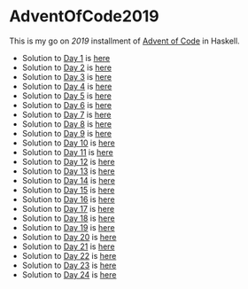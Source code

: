 # AdventOfCode2019

This is my go on *2019* installment of [Advent of Code](https://adventofcode.com/2019) in Haskell.

- Solution to [Day 1](https://adventofcode.com/2019/day/1) is [here](./src/Day1/Solution.hs)
- Solution to [Day 2](https://adventofcode.com/2019/day/2) is [here](./src/Day2/Solution.hs)
- Solution to [Day 3](https://adventofcode.com/2019/day/3) is [here](./src/Day3/Solution.hs)
- Solution to [Day 4](https://adventofcode.com/2019/day/4) is [here](./src/Day4/Solution.hs)
- Solution to [Day 5](https://adventofcode.com/2019/day/5) is [here](./src/Day5/Solution.hs)
- Solution to [Day 6](https://adventofcode.com/2019/day/6) is [here](./src/Day6/Solution.hs)
- Solution to [Day 7](https://adventofcode.com/2019/day/7) is [here](./src/Day7/Solution.hs)
- Solution to [Day 8](https://adventofcode.com/2019/day/8) is [here](./src/Day8/Solution.hs)
- Solution to [Day 9](https://adventofcode.com/2019/day/9) is [here](./src/Day9/Solution.hs)
- Solution to [Day 10](https://adventofcode.com/2019/day/10) is [here](./src/Day10/Solution.hs)
- Solution to [Day 11](https://adventofcode.com/2019/day/11) is [here](./src/Day11/Solution.hs)
- Solution to [Day 12](https://adventofcode.com/2019/day/12) is [here](./src/Day12/Solution.hs)
- Solution to [Day 13](https://adventofcode.com/2019/day/13) is [here](./src/Day13/Solution.hs)
- Solution to [Day 14](https://adventofcode.com/2019/day/14) is [here](./src/Day14/Solution.hs)
- Solution to [Day 15](https://adventofcode.com/2019/day/15) is [here](./src/Day15/Solution.hs)
- Solution to [Day 16](https://adventofcode.com/2019/day/16) is [here](./src/Day16/Solution.hs)
- Solution to [Day 17](https://adventofcode.com/2019/day/17) is [here](./src/Day17/Solution.hs)
- Solution to [Day 18](https://adventofcode.com/2019/day/18) is [here](./src/Day18/Solution.hs)
- Solution to [Day 19](https://adventofcode.com/2019/day/19) is [here](./src/Day19/Solution.hs)
- Solution to [Day 20](https://adventofcode.com/2019/day/20) is [here](./src/Day20/Solution.hs)
- Solution to [Day 21](https://adventofcode.com/2019/day/21) is [here](./src/Day21/Solution.hs)
- Solution to [Day 22](https://adventofcode.com/2019/day/22) is [here](./src/Day22/Solution.hs)
- Solution to [Day 23](https://adventofcode.com/2019/day/23) is [here](./src/Day23/Solution.hs)
- Solution to [Day 24](https://adventofcode.com/2019/day/24) is [here](./src/Day24/Solution.hs)
